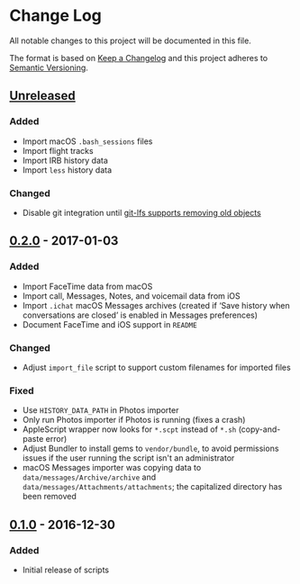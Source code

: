 # Change Log
All notable changes to this project will be documented in this file.

The format is based on [Keep a Changelog](http://keepachangelog.com/)
and this project adheres to [Semantic Versioning](http://semver.org/).

## [Unreleased]
### Added
- Import macOS `.bash_sessions` files
- Import flight tracks
- Import IRB history data
- Import `less` history data

### Changed
- Disable git integration until [git-lfs supports removing old objects](https://github.com/git-lfs/git-lfs/issues/1101)

## [0.2.0] - 2017-01-03
### Added
- Import FaceTime data from macOS
- Import call, Messages, Notes, and voicemail data from iOS
- Import `.ichat` macOS Messages archives (created if ‘Save history when conversations are closed’ is enabled in Messages preferences)
- Document FaceTime and iOS support in `README`

### Changed
- Adjust `import_file` script to support custom filenames for imported files

### Fixed
- Use `HISTORY_DATA_PATH` in Photos importer
- Only run Photos importer if Photos is running (fixes a crash)
- AppleScript wrapper now looks for `*.scpt` instead of `*.sh` (copy-and-paste error)
- Adjust Bundler to install gems to `vendor/bundle`, to avoid permissions issues if the user running the script isn't an administrator
- macOS Messages importer was copying data to `data/messages/Archive/archive` and `data/messages/Attachments/attachments`; the capitalized directory has been removed

## [0.1.0] - 2016-12-30
### Added
- Initial release of scripts

[Unreleased]: https://github.com/stilist/history_importer/compare/v0.2.0...HEAD
[0.2.0]: https://github.com/stilist/history_importer/releases/tag/v0.2.0
[0.1.0]: https://github.com/stilist/history_importer/releases/tag/v0.1.0
